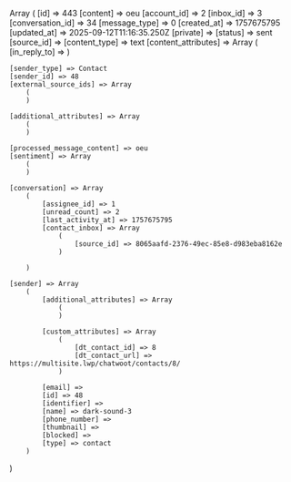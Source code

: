 Array
(
    [id] => 443
    [content] => oeu
    [account_id] => 2
    [inbox_id] => 3
    [conversation_id] => 34
    [message_type] => 0
    [created_at] => 1757675795
    [updated_at] => 2025-09-12T11:16:35.250Z
    [private] => 
    [status] => sent
    [source_id] => 
    [content_type] => text
    [content_attributes] => Array
        (
            [in_reply_to] => 
        )

    [sender_type] => Contact
    [sender_id] => 48
    [external_source_ids] => Array
        (
        )

    [additional_attributes] => Array
        (
        )

    [processed_message_content] => oeu
    [sentiment] => Array
        (
        )

    [conversation] => Array
        (
            [assignee_id] => 1
            [unread_count] => 2
            [last_activity_at] => 1757675795
            [contact_inbox] => Array
                (
                    [source_id] => 8065aafd-2376-49ec-85e8-d983eba8162e
                )

        )

    [sender] => Array
        (
            [additional_attributes] => Array
                (
                )

            [custom_attributes] => Array
                (
                    [dt_contact_id] => 8
                    [dt_contact_url] => https://multisite.lwp/chatwoot/contacts/8/
                )

            [email] => 
            [id] => 48
            [identifier] => 
            [name] => dark-sound-3
            [phone_number] => 
            [thumbnail] => 
            [blocked] => 
            [type] => contact
        )

)